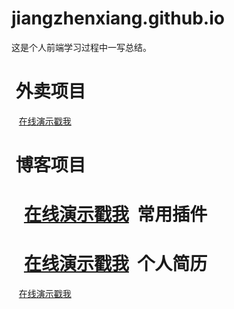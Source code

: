 # jiangzhenxiang.github.io
这是个人前端学习过程中一写总结。

  外卖项目
 ===
    [在线演示戳我](https://jiangzhenxiang.github.io/waimai "点击链接显示")
  
 博客项目
 ===
    [在线演示戳我](https://jiangzhenxiang.github.io/blog "点击链接显示")
  常用插件
 ===
    [在线演示戳我](https://jiangzhenxiang.github.io/plugin "点击链接显示")
  个人简历
 ===
    [在线演示戳我](https://jiangzhenxiang.github.io/home "点击链接显示")